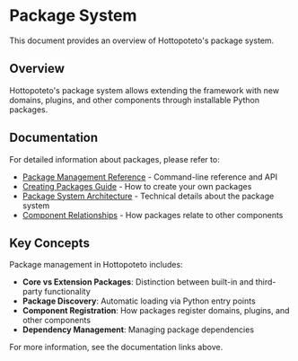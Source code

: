 # Package System

This document provides an overview of Hottopoteto's package system.

## Overview

Hottopoteto's package system allows extending the framework with new domains, plugins, and other components through installable Python packages.

## Documentation

For detailed information about packages, please refer to:

- [Package Management Reference](reference/packages.md) - Command-line reference and API
- [Creating Packages Guide](guides/creating_packages.md) - How to create your own packages
- [Package System Architecture](core/package_system.md) - Technical details about the package system
- [Component Relationships](architecture/component_relationships.md) - How packages relate to other components

## Key Concepts

Package management in Hottopoteto includes:

- **Core vs Extension Packages**: Distinction between built-in and third-party functionality
- **Package Discovery**: Automatic loading via Python entry points
- **Component Registration**: How packages register domains, plugins, and other components
- **Dependency Management**: Managing package dependencies

For more information, see the documentation links above.
